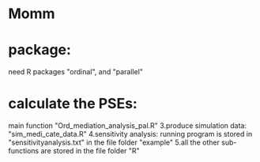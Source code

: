 # Momm
# package: 
need R packages "ordinal", and "parallel"
# calculate the PSEs: 
main function "Ord_mediation_analysis_pal.R"
3.produce simulation data: "sim_medi_cate_data.R"
4.sensitivity analysis: running program is stored in "sensitivityanalysis.txt" in the file folder "example"
5.all the other sub-functions are stored in the file folder "R"
